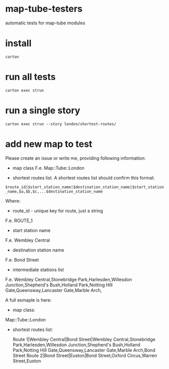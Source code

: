 # map-tube-testers

automatic tests for map-tube modules


# install

    carton

# run all tests

    carton exec strun

# run a single story

    carton exec strun --story london/shortest-routes/


# add new map to test

Please create an issue or write me, providing following information:

* map class
F.e. Map::Tube::London

* shortest routes list.
A shortest routes list should confirm this format:

`$route_id|$start_station_name|$destination_station_name|$start_station_name,$a,$b,$c,...$destination_station_name`

Where:

* route_id - unique key for route, just a string

F.e. ROUTE_1

* start station name

F.e.  Wembley Central

* destination station name

F.e. Bond Street

* intermediate stations list

F.e. Wembley Central,Stonebridge Park,Harlesden,Willesdon Junction,Shepherd's    Bush,Holland Park,Notting Hill Gate,Queensway,Lancaster Gate,Marble Arch,

A full exmaple is here:

* map class:

Map::Tube::London

* shortest routes list:

    Route 1|Wembley Central|Bond Street|Wembley Central,Stonebridge Park,Harlesden,Willesdon Junction,Shepherd's    Bush,Holland Park,Notting Hill Gate,Queensway,Lancaster Gate,Marble Arch,Bond Street
    Route 2|Bond Street|Euston|Bond Street,Oxford Circus,Warren Street,Euston





